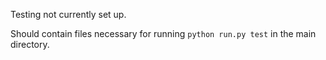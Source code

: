 Testing not currently set up.

Should contain files necessary for running `python run.py test` in the main directory.